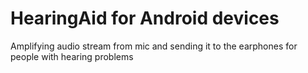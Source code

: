 # HearingAid for Android devices

Amplifying audio stream from mic and sending it to the earphones for people with hearing problems

